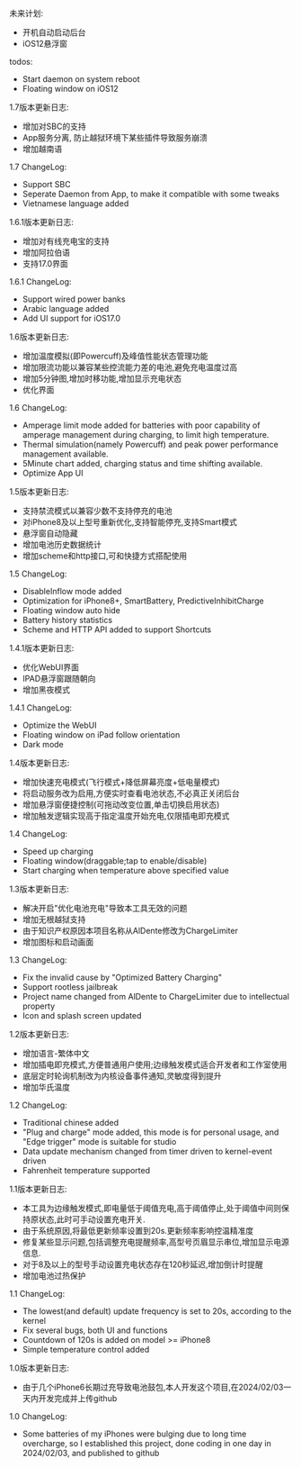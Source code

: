 未来计划:
* 开机自动启动后台
* iOS12悬浮窗

todos:
* Start daemon on system reboot
* Floating window on iOS12

1.7版本更新日志:
* 增加对SBC的支持
* App服务分离, 防止越狱环境下某些插件导致服务崩溃
* 增加越南语

1.7 ChangeLog:
* Support SBC
* Seperate Daemon from App, to make it compatible with some tweaks
* Vietnamese language added

1.6.1版本更新日志:
* 增加对有线充电宝的支持
* 增加阿拉伯语
* 支持17.0界面

1.6.1 ChangeLog:
* Support wired power banks
* Arabic language added
* Add UI support for iOS17.0

1.6版本更新日志:
* 增加温度模拟(即Powercuff)及峰值性能状态管理功能
* 增加限流功能以兼容某些控流能力差的电池,避免充电温度过高
* 增加5分钟图,增加时移功能,增加显示充电状态
* 优化界面

1.6 ChangeLog:
* Amperage limit mode added for batteries with poor capability of amperage management during charging, to limit high temperature.
* Thermal simulation(namely Powercuff) and peak power performance management available.
* 5Minute chart added, charging status and time shifting available.
* Optimize App UI

1.5版本更新日志:
* 支持禁流模式以兼容少数不支持停充的电池
* 对iPhone8及以上型号重新优化,支持智能停充,支持Smart模式
* 悬浮窗自动隐藏
* 增加电池历史数据统计
* 增加scheme和http接口,可和快捷方式搭配使用

1.5 ChangeLog:
* DisableInflow mode added
* Optimization for iPhone8+, SmartBattery, PredictiveInhibitCharge
* Floating window auto hide
* Battery history statistics
* Scheme and HTTP API added to support Shortcuts

1.4.1版本更新日志:
* 优化WebUI界面
* IPAD悬浮窗跟随朝向
* 增加黑夜模式

1.4.1 ChangeLog:
* Optimize the WebUI
* Floating window on iPad follow orientation
* Dark mode

1.4版本更新日志:
* 增加快速充电模式(飞行模式+降低屏幕亮度+低电量模式)
* 将启动服务改为启用,方便实时查看电池状态,不必真正关闭后台
* 增加悬浮窗便捷控制(可拖动改变位置,单击切换启用状态)
* 增加触发逻辑实现高于指定温度开始充电,仅限插电即充模式

1.4 ChangeLog:
* Speed up charging
* Floating window(draggable;tap to enable/disable)
* Start charging when temperature above specified value  

1.3版本更新日志:
* 解决开启"优化电池充电"导致本工具无效的问题
* 增加无根越狱支持
* 由于知识产权原因本项目名称从AlDente修改为ChargeLimiter
* 增加图标和启动画面

1.3 ChangeLog:
* Fix the invalid cause by "Optimized Battery Charging"
* Support rootless jailbreak 
* Project name changed from AlDente to ChargeLimiter due to intellectual property
* Icon and splash screen updated

1.2版本更新日志:
* 增加语言-繁体中文
* 增加插电即充模式,方便普通用户使用;边缘触发模式适合开发者和工作室使用
* 底层定时轮询机制改为内核设备事件通知,灵敏度得到提升
* 增加华氏温度

1.2 ChangeLog:
* Traditional chinese added
* "Plug and charge" mode added, this mode is for personal usage, and "Edge trigger" mode is suitable for studio
* Data update mechanism changed from timer driven to kernel-event driven
* Fahrenheit temperature supported

1.1版本更新日志:
* 本工具为边缘触发模式,即电量低于阈值充电,高于阈值停止,处于阈值中间则保持原状态,此时可手动设置充电开关.
* 由于系统原因,将最低更新频率设置到20s.更新频率影响控温精准度
* 修复某些显示问题,包括调整充电提醒频率,高型号页眉显示串位,增加显示电源信息.
* 对于8及以上的型号手动设置充电状态存在120秒延迟,增加倒计时提醒
* 增加电池过热保护

1.1 ChangeLog:
* The lowest(and default) update frequency is set to 20s, according to the kernel
* Fix several bugs, both UI and functions
* Countdown of 120s is added on model >= iPhone8
* Simple temperature control added

1.0版本更新日志:
* 由于几个iPhone6长期过充导致电池鼓包,本人开发这个项目,在2024/02/03一天内开发完成并上传github

1.0 ChangeLog:
* Some batteries of my iPhones were bulging due to long time overcharge, so I established this project, done coding in one day in 2024/02/03, and published to github

